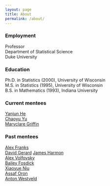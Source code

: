 ```yaml
---
layout: page
title: About
permalink: /about/
---
```




### Employment
Professor     
Department of Statistical Science    
Duke University    

### Education
Ph.D. in Statistics (2000), University of Wisconsin   
M.S. in Statistics (1995), University of Wisconsin   
B.S. in Mathematics (1993), Indiana University   


### Current mentees

[Yanjun He](http://www.stat.washington.edu/people/people.php?id=415)     
[Chaoyu Yu](http://students.washington.edu/chaoyuyu/)   
[Maryclare Griffin](http://www.stat.washington.edu/people/mgrffn/)

### Past mentees
[Alex Franks](http://afranks.com/)    
[David Gerard](http://home.uchicago.edu/~dcgerard/home.html)
[James Harmon](http://www.stat.washington.edu/people/people.php?id=389)   
[Alex Volfovsky](http://www.people.fas.harvard.edu/~volfovsky)    
[Bailey Fosdick](href=http://www.stat.colostate.edu/~bailey)     
[Xiaoyue Niu](http://stat.psu.edu/people/xun5)     
[Assaf Oron](http://www.seattlechildrens.org/research/cores/ccbs/contact/)     
[Anton Westveld](https://researchers.anu.edu.au/researchers/westveld-a)


